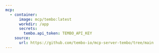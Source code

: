 ```yaml
---
mcp:
  - container:
      image: mcp/tembo:latest
      workdir: /app
      secrets:
        tembo.api_token: TEMBO_API_KEY
    source:
      url: https://github.com/tembo-io/mcp-server-tembo/tree/main
---
```

